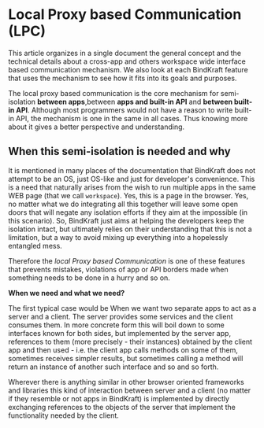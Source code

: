 # Local Proxy based Communication (LPC)

This article organizes in a single document the general concept and the technical details about a cross-app and others workspace wide interface based communication mechanism. We also look at each BindKraft feature that uses the mechanism to see how it fits into its goals and purposes.

The local proxy based communication is the core mechanism for semi-isolation **between apps**,between **apps and built-in API** and **between built-in API**. Although most programmers would not have a reason to write built-in API, the mechanism is one in the same in all cases. Thus knowing more about it gives a better perspective and understanding.

## When this semi-isolation is needed and why

It is mentioned in many places of the documentation that BindKraft does not attempt to be an OS, just OS-like and just for developer's convenience. This is a need that naturally arises from the wish to run multiple apps in the same WEB page (that we call `workspace`). Yes, this is a page in the browser. Yes, no matter what we do integrating all this together will leave some open doors that will negate any isolation efforts if they aim at the impossible (in this scenario). So, BindKraft just aims at helping the developers keep the isolation intact, but ultimately relies on their understanding that this is not a limitation, but a way to avoid mixing up everything into a hopelessly entangled mess.

Therefore the _local Proxy based Communication_ is one of these features that prevents mistakes, violations of app or API borders made when something needs to be done in a hurry and so on.

**When we need and what we need?** 

The first typical case would be When we want two separate apps to act as a server and a client. The server provides some services and the client consumes them. In more concrete form this will boil down to some interfaces known for both sides, but implemented by the server app, references to them (more precisely - their instances) obtained by the client app and then used - i.e. the client app calls methods on some of them, sometimes receives simpler results, but sometimes calling a method will return an instance of another such interface and so and so forth.

Wherever there is anything similar in other browser oriented frameworks and libraries this kind of interaction between server and a client (no matter if they resemble or not apps in BindKraft) is implemented by directly exchanging references to the objects of the server that implement the functionality needed by the client.

